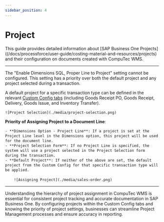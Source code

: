 ```yaml
---
sidebar_position: 4
---
```


# Project

This guide provides detailed information about [SAP Business One Projects]((/docs/processforce/user-guide/costing-material-and-resources/projects) and their configuration on documents created with CompuTec WMS.

---

The "Enable Dimensions SQL, Proper Line to Project" setting cannot be configured. This setting has a priority over both the default project and any project selected during a transaction.

A default project for a specific transaction type can be defined in the relevant [Custom Config tabs](../administrator-guide/custom-configuration/overview.md) (including Goods Receipt PO, Goods Receipt, Delivery, Goods Issue, and Inventory Transfer).

    ![Project Selection](./media/project-selection.png)

**Priority of Assigning Project to a Document Line**:

    - **Dimensions Option - Project Line**: If a project is set at the Project Line level in the Dimensions option, this project will be used for the document line.
    - **Project Selection Form**: If no Project Line is specified, the system will use a project selected in the Project Selection form during the transaction.
    - **Default Project**: If neither of the above are set, the default project from the Custom Config for that specific transaction type will be applied.

        ![Assigning Project](./media/sales-order.png)

---
Understanding the hierarchy of project assignment in CompuTec WMS is essential for consistent project tracking and accurate documentation in SAP Business One. By configuring projects within the Custom Config tabs and knowing the priority of project settings, businesses can streamline Project Management processes and ensure accuracy in reporting.
